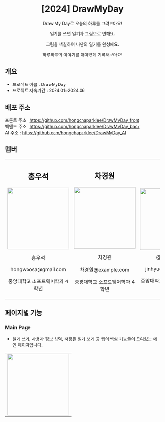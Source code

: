 <h1 align="center">[2024] DrawMyDay</h1>

<p align="center">Draw My Day로 오늘의 하루를 그려보아요!</p>
<p align="center">일기를 쓰면 일기가 그림으로 변해요.</p>
<p align="center">그림을 색칠하여 나만의 일기를 완성해요.</p>
<p align="center">하루하루의 이야기를 재미있게 기록해보아요!</p>

## 개요
+  프로젝트 이름 : DrawMyDay
+  프로젝트 지속기간 : 2024.01~2024.06

## 배포 주소
프론트 주소 : https://github.com/hongchaparklee/DrawMyDay_front<br/>
백앤드 주소 : https://github.com/hongchaparklee/DrawMyDay_back<br/>
AI 주소 : https://github.com/hongchaparklee/DrawMyDay_AI<br/>

## 멤버
<table>
  <tr>
    <td align="center">
      <h2>홍우석</h2>
      <img src="https://github.com/hongchaparklee/Common/assets/132898240/bd609157-4aab-455c-be71-4dac3b9030dd" width="200" height="200" />
      <p>홍우석</p>
      <p>hongwoosa@gmail.com</p>
      <p>중앙대학교 소프트웨어학과 4학년</p>
    </td>
    <td align="center">
      <h2>차경원</h2>
      <img src="https://github.com/hongchaparklee/Common/assets/132898240/a7752ac5-49eb-477a-8ab0-7b169a2db40d" width="200" height="200" />
      <p>차경원</p>
      <p>차경원@example.com</p>
      <p>중앙대학교 소프트웨어학과 4학년</p>
    </td>
    <td align="center">
      <h2>안진혁</h2>
      <img src="https://github.com/hongchaparklee/Common/assets/132898240/de0c6753-ade0-45bc-a6c0-c39bcb8a2592" width="200" height="200" />
      <p>@EnTaro_Jin</p>
      <p>jinhyuck6@gmail.com</p>
      <p>중앙대학교 소프트웨어학과 4학년</p>
    </td>
  </tr>
</table>

## 페이지별 기능
### Main Page
+ 일기 쓰기, 사용자 정보 입력, 저장된 일기 보기 등 앱의 핵심 기능들이 모여있는 메인 페이지입니다.
<table>
  <tr>
    <td align="center">
    <img src="https://github.com/hongchaparklee/Common/assets/132898240/1819fb88-af18-4dc5-ae5d-eafc3fa70802" width="200" height="200" />
    </td>
  </tr>
</table>

